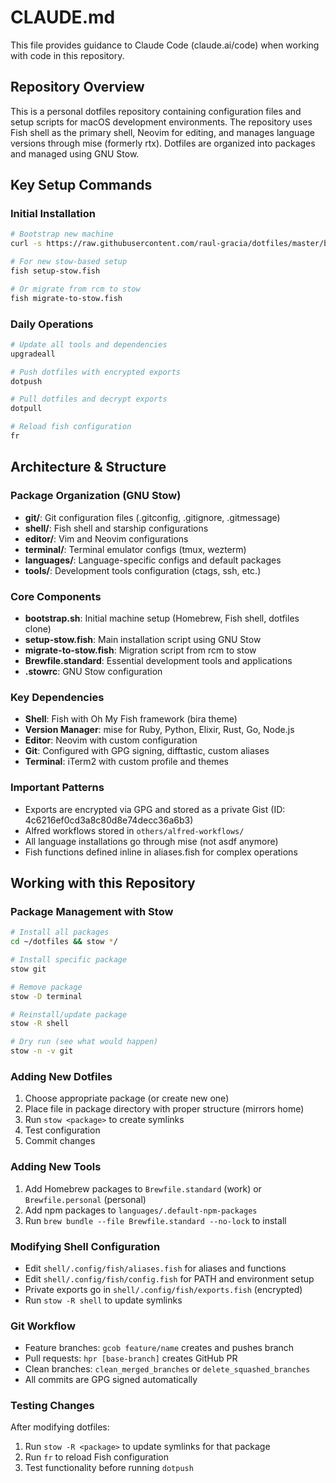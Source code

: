 # CLAUDE.md

This file provides guidance to Claude Code (claude.ai/code) when working with code in this repository.

## Repository Overview

This is a personal dotfiles repository containing configuration files and setup scripts for macOS development environments. The repository uses Fish shell as the primary shell, Neovim for editing, and manages language versions through mise (formerly rtx). Dotfiles are organized into packages and managed using GNU Stow.

## Key Setup Commands

### Initial Installation
```bash
# Bootstrap new machine
curl -s https://raw.githubusercontent.com/raul-gracia/dotfiles/master/bootstrap.sh | bash

# For new stow-based setup
fish setup-stow.fish

# Or migrate from rcm to stow
fish migrate-to-stow.fish
```

### Daily Operations
```bash
# Update all tools and dependencies
upgradeall

# Push dotfiles with encrypted exports
dotpush

# Pull dotfiles and decrypt exports  
dotpull

# Reload fish configuration
fr
```

## Architecture & Structure

### Package Organization (GNU Stow)
- **git/**: Git configuration files (.gitconfig, .gitignore, .gitmessage)
- **shell/**: Fish shell and starship configurations
- **editor/**: Vim and Neovim configurations
- **terminal/**: Terminal emulator configs (tmux, wezterm)
- **languages/**: Language-specific configs and default packages
- **tools/**: Development tools configuration (ctags, ssh, etc.)

### Core Components
- **bootstrap.sh**: Initial machine setup (Homebrew, Fish shell, dotfiles clone)
- **setup-stow.fish**: Main installation script using GNU Stow
- **migrate-to-stow.fish**: Migration script from rcm to stow
- **Brewfile.standard**: Essential development tools and applications
- **.stowrc**: GNU Stow configuration

### Key Dependencies
- **Shell**: Fish with Oh My Fish framework (bira theme)
- **Version Manager**: mise for Ruby, Python, Elixir, Rust, Go, Node.js
- **Editor**: Neovim with custom configuration
- **Git**: Configured with GPG signing, difftastic, custom aliases
- **Terminal**: iTerm2 with custom profile and themes

### Important Patterns
- Exports are encrypted via GPG and stored as a private Gist (ID: 4c6216ef0cd3a8c80d8e74decc36a6b3)
- Alfred workflows stored in `others/alfred-workflows/`
- All language installations go through mise (not asdf anymore)
- Fish functions defined inline in aliases.fish for complex operations

## Working with this Repository

### Package Management with Stow
```bash
# Install all packages
cd ~/dotfiles && stow */

# Install specific package
stow git

# Remove package  
stow -D terminal

# Reinstall/update package
stow -R shell

# Dry run (see what would happen)
stow -n -v git
```

### Adding New Dotfiles
1. Choose appropriate package (or create new one)
2. Place file in package directory with proper structure (mirrors home)
3. Run `stow <package>` to create symlinks
4. Test configuration
5. Commit changes

### Adding New Tools
1. Add Homebrew packages to `Brewfile.standard` (work) or `Brewfile.personal` (personal)
2. Add npm packages to `languages/.default-npm-packages`
3. Run `brew bundle --file Brewfile.standard --no-lock` to install

### Modifying Shell Configuration
- Edit `shell/.config/fish/aliases.fish` for aliases and functions
- Edit `shell/.config/fish/config.fish` for PATH and environment setup
- Private exports go in `shell/.config/fish/exports.fish` (encrypted)
- Run `stow -R shell` to update symlinks

### Git Workflow
- Feature branches: `gcob feature/name` creates and pushes branch
- Pull requests: `hpr [base-branch]` creates GitHub PR
- Clean branches: `clean_merged_branches` or `delete_squashed_branches`
- All commits are GPG signed automatically

### Testing Changes
After modifying dotfiles:
1. Run `stow -R <package>` to update symlinks for that package
2. Run `fr` to reload Fish configuration
3. Test functionality before running `dotpush`